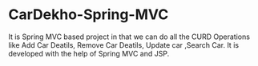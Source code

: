 # CarDekho-Spring-MVC
It is Spring MVC based project in that we can do all the CURD Operations like Add Car Deatils, Remove Car Deatils, Update car ,Search Car.
It is developed with the help of  Spring MVC and JSP.
